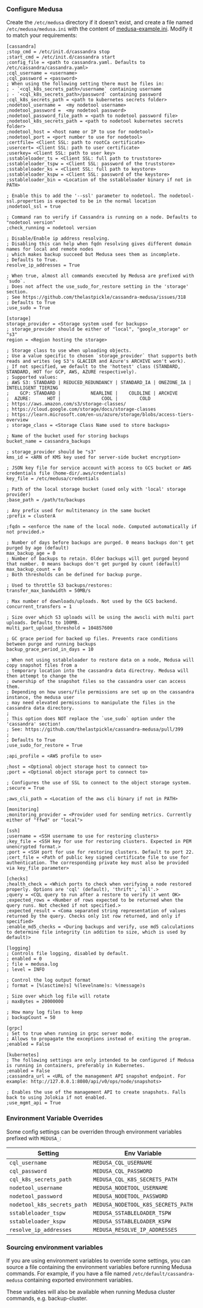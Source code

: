 ### Configure Medusa

Create the `/etc/medusa` directory if it doesn't exist, and create a file named `/etc/medusa/medusa.ini` with the content of [medusa-example.ini](../medusa-example.ini).
Modify it to match your requirements:

```
[cassandra]
;stop_cmd = /etc/init.d/cassandra stop
;start_cmd = /etc/init.d/cassandra start
;config_file = <path to cassandra.yaml. Defaults to /etc/cassandra/cassandra.yaml>
;cql_username = <username>
;cql_password = <password>
; When using the following setting there must be files in:
; - `<cql_k8s_secrets_path>/username` containing username
; - `<cql_k8s_secrets_path>/password` containing password
;cql_k8s_secrets_path = <path to kubernetes secrets folder>
;nodetool_username =  <my nodetool username>
;nodetool_password =  <my nodetool password>
;nodetool_password_file_path = <path to nodetool password file>
;nodetool_k8s_secrets_path = <path to nodetool kubernetes secrets folder>
;nodetool_host = <host name or IP to use for nodetool>
;nodetool_port = <port number to use for nodetool>
;certfile= <Client SSL: path to rootCa certificate>
;usercert= <Client SSL: path to user certificate>
;userkey= <Client SSL: path to user key>
;sstableloader_ts = <Client SSL: full path to truststore>
;sstableloader_tspw = <Client SSL: password of the truststore>
;sstableloader_ks = <Client SSL: full path to keystore>
;sstableloader_kspw = <Client SSL: password of the keystore>
;sstableloader_bin = <Location of the sstableloader binary if not in PATH>

; Enable this to add the '--ssl' parameter to nodetool. The nodetool-ssl.properties is expected to be in the normal location
;nodetool_ssl = true

; Command ran to verify if Cassandra is running on a node. Defaults to "nodetool version"
;check_running = nodetool version

; Disable/Enable ip address resolving.
; Disabling this can help when fqdn resolving gives different domain names for local and remote nodes
; which makes backup succeed but Medusa sees them as incomplete.
; Defaults to True.
resolve_ip_addresses = True

; When true, almost all commands executed by Medusa are prefixed with `sudo`.
; Does not affect the use_sudo_for_restore setting in the 'storage' section.
; See https://github.com/thelastpickle/cassandra-medusa/issues/318
; Defaults to True
;use_sudo = True

[storage]
storage_provider = <Storage system used for backups>
; storage_provider should be either of "local", "google_storage" or "s3"
region = <Region hosting the storage>

; Storage class to use when uploading objects.
; Use a value specific to chosen `storage_provider` that supports both reads and writes (eg S3's GLACIER and Azure's ARCHIVE won't work).
; If not specified, we default to the 'hottest' class (STANDARD, STANDARD, HOT for GCP, AWS, AZURE respectively).
; Supported values:
; AWS S3: STANDARD | REDUCED_REDUNDANCY | STANDARD_IA | ONEZONE_IA | INTELLIGENT_TIERING
;    GCP: STANDARD |           NEARLINE |    COLDLINE | ARCHIVE
;  AZURE:      HOT |               COOL |        COLD
; https://aws.amazon.com/s3/storage-classes/
; https://cloud.google.com/storage/docs/storage-classes
; https://learn.microsoft.com/en-us/azure/storage/blobs/access-tiers-overview
; storage_class = <Storage Class Name used to store backups>

; Name of the bucket used for storing backups
bucket_name = cassandra_backups

; storage_provider should be "s3"
kms_id = <ARN of KMS key used for server-side bucket encryption>

; JSON key file for service account with access to GCS bucket or AWS credentials file (home-dir/.aws/credentials)
key_file = /etc/medusa/credentials

; Path of the local storage bucket (used only with 'local' storage provider)
;base_path = /path/to/backups

; Any prefix used for multitenancy in the same bucket
;prefix = clusterA

;fqdn = <enforce the name of the local node. Computed automatically if not provided.>

; Number of days before backups are purged. 0 means backups don't get purged by age (default)
max_backup_age = 0
; Number of backups to retain. Older backups will get purged beyond that number. 0 means backups don't get purged by count (default)
max_backup_count = 0
; Both thresholds can be defined for backup purge.

; Used to throttle S3 backups/restores:
transfer_max_bandwidth = 50MB/s

; Max number of downloads/uploads. Not used by the GCS backend.
concurrent_transfers = 1

; Size over which S3 uploads will be using the awscli with multi part uploads. Defaults to 100MB.
multi_part_upload_threshold = 104857600

; GC grace period for backed up files. Prevents race conditions between purge and running backups
backup_grace_period_in_days = 10

; When not using sstableloader to restore data on a node, Medusa will copy snapshot files from a
; temporary location into the cassandra data directroy. Medusa will then attempt to change the
; ownership of the snapshot files so the cassandra user can access them.
; Depending on how users/file permissions are set up on the cassandra instance, the medusa user 
; may need elevated permissions to manipulate the files in the cassandra data directory.
;
; This option does NOT replace the `use_sudo` option under the 'cassandra' section!
; See: https://github.com/thelastpickle/cassandra-medusa/pull/399
;
; Defaults to True
;use_sudo_for_restore = True

;api_profile = <AWS profile to use>

;host = <Optional object storage host to connect to>
;port = <Optional object storage port to connect to>

; Configures the use of SSL to connect to the object storage system.
;secure = True

;aws_cli_path = <Location of the aws cli binary if not in PATH>

[monitoring]
;monitoring_provider = <Provider used for sending metrics. Currently either of "ffwd" or "local">

[ssh]
;username = <SSH username to use for restoring clusters>
;key_file = <SSH key for use for restoring clusters. Expected in PEM unencrypted format.>
;port = <SSH port for use for restoring clusters. Default to port 22.
;cert_file = <Path of public key signed certificate file to use for authentication. The corresponding private key must also be provided via key_file parameter>

[checks]
;health_check = <Which ports to check when verifying a node restored properly. Options are 'cql' (default), 'thrift', 'all'.>
;query = <CQL query to run after a restore to verify it went OK>
;expected_rows = <Number of rows expected to be returned when the query runs. Not checked if not specified.>
;expected_result = <Coma separated string representation of values returned by the query. Checks only 1st row returned, and only if specified>
;enable_md5_checks = <During backups and verify, use md5 calculations to determine file integrity (in addition to size, which is used by default)>

[logging]
; Controls file logging, disabled by default.
; enabled = 0
; file = medusa.log
; level = INFO

; Control the log output format
; format = [%(asctime)s] %(levelname)s: %(message)s

; Size over which log file will rotate
; maxBytes = 20000000

; How many log files to keep
; backupCount = 50

[grpc]
; Set to true when running in grpc server mode.
; Allows to propagate the exceptions instead of exiting the program.
;enabled = False

[kubernetes]
; The following settings are only intended to be configured if Medusa is running in containers, preferably in Kubernetes.
;enabled = False
;cassandra_url = <URL of the management API snapshot endpoint. For example: http://127.0.0.1:8080/api/v0/ops/node/snapshots>

; Enables the use of the management API to create snapshots. Falls back to using Jolokia if not enabled.
;use_mgmt_api = True
```

### Environment Variable Overrides

Some config settings can be overriden through environment variables prefixed with `MEDUSA_`:

| Setting                     | Env Variable                       |
|-----------------------------|------------------------------------|
| `cql_username`              | `MEDUSA_CQL_USERNAME`              |
| `cql_password`              | `MEDUSA_CQL_PASSWORD`              |
| `cql_k8s_secrets_path`      | `MEDUSA_CQL_K8S_SECRETS_PATH`      |
| `nodetool_username`         | `MEDUSA_NODETOOL_USERNAME`         |
| `nodetool_password`         | `MEDUSA_NODETOOL_PASSWORD`         |
| `nodetool_k8s_secrets_path` | `MEDUSA_NODETOOL_K8S_SECRETS_PATH` |
| `sstableloader_tspw`        | `MEDUSA_SSTABLELOADER_TSPW`        |
| `sstableloader_kspw`        | `MEDUSA_SSTABLELOADER_KSPW`        |
| `resolve_ip_addresses`      | `MEDUSA_RESOLVE_IP_ADDRESSES`      |

### Sourcing environment variables

If you are using environment variables to override some settings, you can source a file containing the environment variables before running Medusa commands. For example, if you have a file named `/etc/default/cassandra-medusa` containing exported environment variables.

These variables will also be available when running Medusa cluster commands, e.g. backup-cluster.
